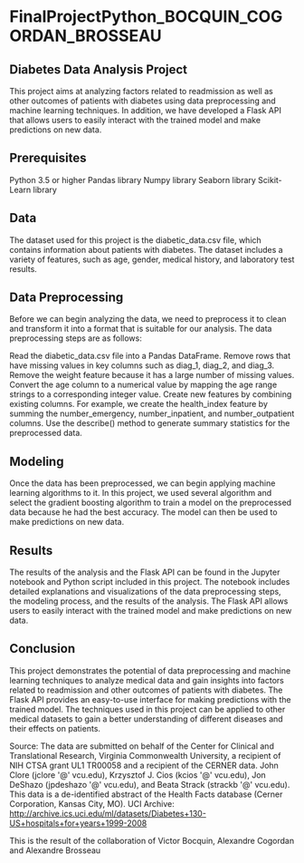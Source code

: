 # FinalProjectPython_BOCQUIN_COGORDAN_BROSSEAU

## Diabetes Data Analysis Project
This project aims at analyzing factors related to readmission as well as other outcomes of patients with diabetes using data preprocessing and machine learning techniques. In addition, we have developed a Flask API that allows users to easily interact with the trained model and make predictions on new data.

## Prerequisites

Python 3.5 or higher
Pandas library
Numpy library
Seaborn library
Scikit-Learn library

## Data
The dataset used for this project is the diabetic_data.csv file, which contains information about patients with diabetes. The dataset includes a variety of features, such as age, gender, medical history, and laboratory test results.

## Data Preprocessing
Before we can begin analyzing the data, we need to preprocess it to clean and transform it into a format that is suitable for our analysis. The data preprocessing steps are as follows:


Read the diabetic_data.csv file into a Pandas DataFrame.
Remove rows that have missing values in key columns such as diag_1, diag_2, and diag_3.
Remove the weight feature because it has a large number of missing values.
Convert the age column to a numerical value by mapping the age range strings to a corresponding integer value.
Create new features by combining existing columns. For example, we create the health_index feature by summing the number_emergency, number_inpatient, and number_outpatient columns.
Use the describe() method to generate summary statistics for the preprocessed data.

## Modeling
Once the data has been preprocessed, we can begin applying machine learning algorithms to it. In this project, we used several algorithm and select the gradient boosting algorithm to train a model on the preprocessed data because he had the best accuracy. The model can then be used to make predictions on new data.

## Results
The results of the analysis and the Flask API can be found in the Jupyter notebook and Python script included in this project. The notebook includes detailed explanations and visualizations of the data preprocessing steps, the modeling process, and the results of the analysis. The Flask API allows users to easily interact with the trained model and make predictions on new data.

## Conclusion
This project demonstrates the potential of data preprocessing and machine learning techniques to analyze medical data and gain insights into factors related to readmission and other outcomes of patients with diabetes. The Flask API provides an easy-to-use interface for making predictions with the trained model. The techniques used in this project can be applied to other medical datasets to gain a better understanding of different diseases and their effects on patients.




Source: The data are submitted on behalf of the Center for Clinical and Translational Research, Virginia Commonwealth University, a recipient of NIH CTSA grant UL1 TR00058 and a recipient of the CERNER data. John Clore (jclore '@' vcu.edu), Krzysztof J. Cios (kcios '@' vcu.edu), Jon DeShazo (jpdeshazo '@' vcu.edu), and Beata Strack (strackb '@' vcu.edu). This data is a de-identified abstract of the Health Facts database (Cerner Corporation, Kansas City, MO). UCI Archive: http://archive.ics.uci.edu/ml/datasets/Diabetes+130-US+hospitals+for+years+1999-2008

This is the result of the collaboration of Victor Bocquin, Alexandre Cogordan and Alexandre Brosseau
